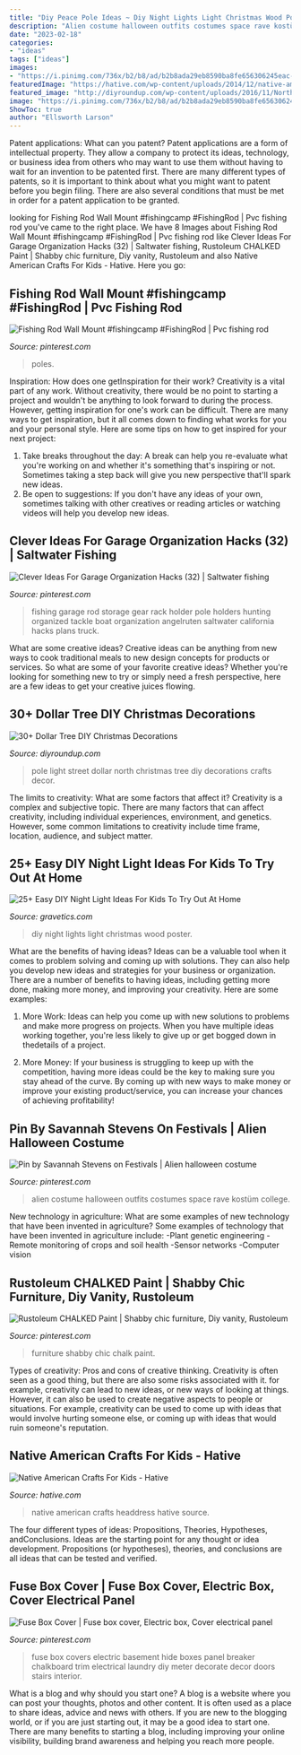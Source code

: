 ```yaml
---
title: "Diy Peace Pole Ideas ~ Diy Night Lights Light Christmas Wood Poster"
description: "Alien costume halloween outfits costumes space rave kostüm college"
date: "2023-02-18"
categories:
- "ideas"
tags: ["ideas"]
images:
- "https://i.pinimg.com/736x/b2/b8/ad/b2b8ada29eb8590ba8fe656306245eac--paints-furniture-ideas.jpg"
featuredImage: "https://hative.com/wp-content/uploads/2014/12/native-american-crafts/9-native-american-crafts.jpg"
featured_image: "http://diyroundup.com/wp-content/uploads/2016/11/North-Pole-Street-Light.jpg"
image: "https://i.pinimg.com/736x/b2/b8/ad/b2b8ada29eb8590ba8fe656306245eac--paints-furniture-ideas.jpg"
ShowToc: true
author: "Ellsworth Larson"
---
```



Patent applications: What can you patent?
Patent applications are a form of intellectual property. They allow a company to protect its ideas, technology, or business idea from others who may want to use them without having to wait for an invention to be patented first. There are many different types of patents, so it is important to think about what you might want to patent before you begin filing. There are also several conditions that must be met in order for a patent application to be granted.

	

		
looking for Fishing Rod Wall Mount #fishingcamp #FishingRod | Pvc fishing rod you've came to the right place. We have 8 Images about Fishing Rod Wall Mount #fishingcamp #FishingRod | Pvc fishing rod like Clever Ideas For Garage Organization Hacks (32) | Saltwater fishing, Rustoleum CHALKED Paint | Shabby chic furniture, Diy vanity, Rustoleum and also Native American Crafts For Kids - Hative. Here you go:
		
    
## Fishing Rod Wall Mount #fishingcamp #FishingRod | Pvc Fishing Rod

<img loading=lazy src="https://i.pinimg.com/736x/00/e0/ac/00e0ac48479b52b0216eb462d4aa2364.jpg" onerror="this.onerror=null;this.src='https://tse4.mm.bing.net/th?id=OIP.a6-3ddg9ApKiESh4hXPU_QHaJ3&amp;pid=15.1';" alt="Fishing Rod Wall Mount #fishingcamp #FishingRod | Pvc fishing rod">

_Source: pinterest.com_

>poles. 

	

Inspiration: How does one getInspiration for their work?
Creativity is a vital part of any work. Without creativity, there would be no point to starting a project and wouldn't be anything to look forward to during the process. However, getting inspiration for one's work can be difficult. There are many ways to get inspiration, but it all comes down to finding what works for you and your personal style. Here are some tips on how to get inspired for your next project: 
1) Take breaks throughout the day: A break can help you re-evaluate what you're working on and whether it's something that's inspiring or not. Sometimes taking a step back will give you new perspective that'll spark new ideas. 
2) Be open to suggestions: If you don't have any ideas of your own, sometimes talking with other creatives or reading articles or watching videos will help you develop new ideas.

    
## Clever Ideas For Garage Organization Hacks (32) | Saltwater Fishing

<img loading=lazy src="https://i.pinimg.com/736x/5e/de/c5/5edec56a05dc296a4da2e905c8064c27.jpg" onerror="this.onerror=null;this.src='https://tse4.mm.bing.net/th?id=OIP.qSrP7irot3tQG2EtM062xAHaJ3&amp;pid=15.1';" alt="Clever Ideas For Garage Organization Hacks (32) | Saltwater fishing">

_Source: pinterest.com_

>fishing garage rod storage gear rack holder pole holders hunting organized tackle boat organization angelruten saltwater california hacks plans truck. 

	

What are some creative ideas?
Creative ideas can be anything from new ways to cook traditional meals to new design concepts for products or services. So what are some of your favorite creative ideas? Whether you're looking for something new to try or simply need a fresh perspective, here are a few ideas to get your creative juices flowing.

    
## 30+ Dollar Tree DIY Christmas Decorations

<img loading=lazy src="http://diyroundup.com/wp-content/uploads/2016/11/North-Pole-Street-Light.jpg" onerror="this.onerror=null;this.src='https://tse2.mm.bing.net/th?id=OIP._826XDMW8q5hHv5S0wX8sQHaJ3&amp;pid=15.1';" alt="30+ Dollar Tree DIY Christmas Decorations">

_Source: diyroundup.com_

>pole light street dollar north christmas tree diy decorations crafts decor. 

	

The limits to creativity: What are some factors that affect it?
Creativity is a complex and subjective topic. There are many factors that can affect creativity, including individual experiences, environment, and genetics. However, some common limitations to creativity include time frame, location, audience, and subject matter.

    
## 25+ Easy DIY Night Light Ideas For Kids To Try Out At Home

<img loading=lazy src="https://www.gravetics.com/wp-content/uploads/2017/07/Use-a-poster-board-any-kind-of-squared-wood-for-bottom-with-edges-and-christmas-lights.-Cut-any-size-holes-in-the-posterboard-.-christmas-lights-sit-on-bottom-of-square..jpg" onerror="this.onerror=null;this.src='https://tse3.mm.bing.net/th?id=OIP.KgX4ydxTDkXdFL6wsesI5gAAAA&amp;pid=15.1';" alt="25+ Easy DIY Night Light Ideas For Kids To Try Out At Home">

_Source: gravetics.com_

>diy night lights light christmas wood poster. 

	

What are the benefits of having ideas?
Ideas can be a valuable tool when it comes to problem solving and coming up with solutions. They can also help you develop new ideas and strategies for your business or organization. There are a number of benefits to having ideas, including getting more done, making more money, and improving your creativity. Here are some examples:
1. More Work: Ideas can help you come up with new solutions to problems and make more progress on projects. When you have multiple ideas working together, you're less likely to give up or get bogged down in thedetails of a project.

2. More Money: If your business is struggling to keep up with the competition, having more ideas could be the key to making sure you stay ahead of the curve. By coming up with new ways to make money or improve your existing product/service, you can increase your chances of achieving profitability!

    
## Pin By Savannah Stevens On Festivals | Alien Halloween Costume

<img loading=lazy src="https://i.pinimg.com/736x/54/10/27/54102729c13dd655bafe8d3f4f875977.jpg" onerror="this.onerror=null;this.src='https://tse1.mm.bing.net/th?id=OIP.1-FNDOWmw0A1SHh-qyAUYwHaNJ&amp;pid=15.1';" alt="Pin by Savannah Stevens on Festivals | Alien halloween costume">

_Source: pinterest.com_

>alien costume halloween outfits costumes space rave kostüm college. 

	

New technology in agriculture: What are some examples of new technology that have been invented in agriculture?
Some examples of technology that have been invented in agriculture include:
-Plant genetic engineering
-Remote monitoring of crops and soil health 
-Sensor networks 
-Computer vision

    
## Rustoleum CHALKED Paint | Shabby Chic Furniture, Diy Vanity, Rustoleum

<img loading=lazy src="https://i.pinimg.com/736x/b2/b8/ad/b2b8ada29eb8590ba8fe656306245eac--paints-furniture-ideas.jpg" onerror="this.onerror=null;this.src='https://tse1.mm.bing.net/th?id=OIP.X5m434Rkyy6NlNI_ImgTFgDhEs&amp;pid=15.1';" alt="Rustoleum CHALKED Paint | Shabby chic furniture, Diy vanity, Rustoleum">

_Source: pinterest.com_

>furniture shabby chic chalk paint. 

	

Types of creativity: Pros and cons of creative thinking.
Creativity is often seen as a good thing, but there are also some risks associated with it. for example, creativity can lead to new ideas, or new ways of looking at things. However, it can also be used to create negative aspects to people or situations. For example, creativity can be used to come up with ideas that would involve hurting someone else, or coming up with ideas that would ruin someone's reputation.

    
## Native American Crafts For Kids - Hative

<img loading=lazy src="https://hative.com/wp-content/uploads/2014/12/native-american-crafts/9-native-american-crafts.jpg" onerror="this.onerror=null;this.src='https://tse4.mm.bing.net/th?id=OIP._sbKmXj8O8ZTdfKLYGNIuQHaKO&amp;pid=15.1';" alt="Native American Crafts For Kids - Hative">

_Source: hative.com_

>native american crafts headdress hative source. 

	

The four different types of ideas: Propositions, Theories, Hypotheses, andConclusions.
Ideas are the starting point for any thought or idea development. Propositions (or hypotheses), theories, and conclusions are all ideas that can be tested and verified.

    
## Fuse Box Cover | Fuse Box Cover, Electric Box, Cover Electrical Panel

<img loading=lazy src="https://i.pinimg.com/736x/8c/7c/79/8c7c7999f7737d8f9c8ac681fb174089--basement-stairs-basement-ideas.jpg" onerror="this.onerror=null;this.src='https://tse2.mm.bing.net/th?id=OIP.v_f7-R0dS-e3pOKSmpnE-wHaJ4&amp;pid=15.1';" alt="Fuse Box Cover | Fuse box cover, Electric box, Cover electrical panel">

_Source: pinterest.com_

>fuse box covers electric basement hide boxes panel breaker chalkboard trim electrical laundry diy meter decorate decor doors stairs interior. 

	

What is a blog and why should you start one?
A blog is a website where you can post your thoughts, photos and other content. It is often used as a place to share ideas, advice and news with others. If you are new to the blogging world, or if you are just starting out, it may be a good idea to start one. There are many benefits to starting a blog, including improving your online visibility, building brand awareness and helping you reach more people.

